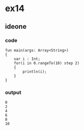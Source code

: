 # ex14
## ideone
### code
    fun main(args: Array<String>) 
    {
        var i : Int;
      	for(i in 0.rangeTo(10) step 2)
      	{
      		println(i);
      	}
    }
### output

    0
    2
    4
    6
    8
    10



